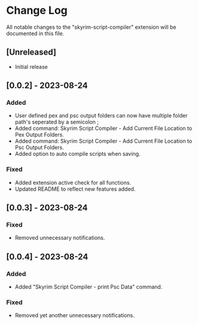 # Change Log

All notable changes to the "skyrim-script-compiler" extension will be documented in this file.

## [Unreleased]

- Initial release

## [0.0.2] - 2023-08-24
### Added
- User defined pex and psc output folders can now have multiple folder path's seperated by a semicolon ;
- Added command: Skyrim Script Compiler - Add Current File Location to Pex Output Folders.
- Added command: Skyrim Script Compiler - Add Current File Location to Psc Output Folders.
- Added option to auto compile scripts when saving.

### Fixed
- Added extension active check for all functions.
- Updated README to reflect new features added.

## [0.0.3] - 2023-08-24
### Fixed
- Removed unnecessary notifications.

## [0.0.4] - 2023-08-24
### Added
- Added "Skyrim Script Compiler - print Psc Data" command.

### Fixed
- Removed yet another unnecessary notifications.